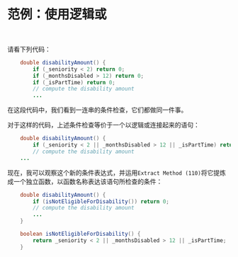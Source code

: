 # 范例：使用逻辑或

<br>

请看下列代码：

```java
    double disabilityAmount() {
        if (_seniority < 2) return 0;
        if (_monthsDisabled > 12) return 0;
        if (_isPartTime) return 0;
        // compute the disability amount
        ...
```

在这段代码中，我们看到一连串的条件检查，它们都做同一件事。

对于这样的代码，上述条件检查等价于一个以逻辑或连接起来的语句：

```java
    double disabilityAmount() {
        if (_seniority < 2 || _monthsDisabled > 12 || _isPartTime) return 0;
        // compute the disability amount
	...
```

现在，我可以观察这个新的条件表达式，并运用`Extract Method (110)`将它提炼成一个独立函数，以函数名称表达该语句所检查的条件：

```java
    double disabilityAmount() {
        if (isNotEligibleForDisability()) return 0;
        // compute the disability amount
        ...
    }

    boolean isNotEligibleForDisability() {
        return _seniority < 2 || _monthsDisabled > 12 || _isPartTime;
    }
```



<br>

